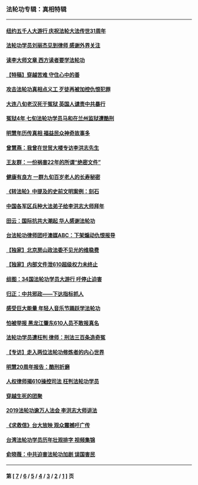 ### 法轮功专辑：真相特辑
---
#### [纽约五千人大游行 庆祝法轮大法传世31周年](../../pages/nf4389/n13995110.md?06240430) 
#### [法轮功学员刘丽杰见到律师 感谢外界关注](../../pages/nf4389/n13927012.md?06240430) 
#### [读李大师文章 西方读者要学法轮功](../../pages/nf4389/n13925142.md?06240430) 
#### [【特稿】穿越苦难 守住心中的善](../../pages/nf4389/n13784979.md?06240430) 
#### [攻击法轮功真相点义工 歹徒再被加控仇恨犯罪](../../pages/nf4389/n13601019.md?06240430) 
#### [大连八旬老汉死于冤狱 英国人谴责中共暴行](../../pages/nf4389/n13480118.md?06240430) 
#### [冤狱4年 七旬法轮功学员马和在兰州监狱遭酷刑](../../pages/nf4389/n13304688.md?06240430) 
#### [明慧年历传真相 福益民众神奇故事多](../../pages/nf4389/n13294545.md?06240430) 
#### [曾慧燕：我曾在世贸大楼专访李洪志先生](../../pages/nf4389/n12898729.md?06240430) 
#### [王友群：一份祸害22年的所谓“绝密文件”](../../pages/nf4389/n12871750.md?06240430) 
#### [健康有良方 一群九旬百岁老人的长寿秘密](../../pages/nf4389/n12847475.md?06240430) 
#### [《转法轮》中提及的史前文明案例：刻石](../../pages/nf4389/n12758577.md?06240430) 
#### [中国各军区兵种大法弟子给李洪志大师拜年](../../pages/nf4389/n12750047.md?06240430) 
#### [田云：国际抗共大潮起 华人感谢法轮功](../../pages/nf4389/n12357708.md?06240430) 
#### [台法轮功律师团吁澳媒ABC：下架煽动仇恨报导](../../pages/nf4389/n12279917.md?06240430) 
#### [【独家】北京房山政法委不见光的维稳费](../../pages/nf4389/n12031979.md?06240430) 
#### [【独家】内部文件泄610超级权力未终止](../../pages/nf4389/n12023895.md?06240430) 
#### [组图：34国法轮功学员大游行 吁停止迫害](../../pages/nf4389/n11492658.md?06240430) 
#### [归正：中共邪政——下达指标抓人](../../pages/nf4389/n11474770.md?06240430) 
#### [感受巨大能量 年轻人音乐节踊跃学法轮功](../../pages/nf4389/n11441981.md?06240430) 
#### [怕被举报 黑龙江肇东610人员不敢报真名](../../pages/nf4389/n11436499.md?06240430) 
#### [法轮功学员遭枉判 律师：刑法三百条造奇冤](../../pages/nf4389/n11433943.md?06240430) 
#### [【专访】走入两位法轮功修炼者的内心世界](../../pages/nf4389/n11415623.md?06240430) 
#### [明慧20周年报告：酷刑折磨](../../pages/nf4389/n11387954.md?06240430) 
#### [人权律师揭610操控司法 枉判法轮功学员](../../pages/nf4389/n11313370.md?06240430) 
#### [穿越生死的团聚](../../pages/nf4389/n11258922.md?06240430) 
#### [2019法轮功逾万人法会 李洪志大师讲法](../../pages/nf4389/n11265303.md?06240430) 
#### [《求救信》台大放映 观众震撼吁广传](../../pages/nf4389/n10922251.md?06240430) 
#### [台湾法轮功学员历年壮观排字 视频集锦](../../pages/nf4389/n10878789.md?06240430) 
#### [俞晓薇：中共迫害法轮功加剧 误国害民](../../pages/nf4389/n10859260.md?06240430) 

---
#### 第 [ [7](./7.md?06240430) / [6](./6.md?06240430) / [5](./5.md?06240430) / [4](./4.md?06240430) / [3](./3.md?06240430) / [2](./2.md?06240430) / [1](./1.md?06240430) ] 页
